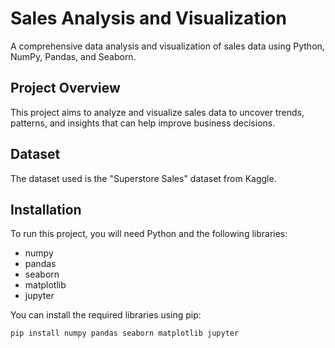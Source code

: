 # Sales Analysis and Visualization

A comprehensive data analysis and visualization of sales data using Python, NumPy, Pandas, and Seaborn.

## Project Overview

This project aims to analyze and visualize sales data to uncover trends, patterns, and insights that can help improve business decisions.

## Dataset

The dataset used is the "Superstore Sales" dataset from Kaggle.

## Installation

To run this project, you will need Python and the following libraries:
- numpy
- pandas
- seaborn
- matplotlib
- jupyter

You can install the required libraries using pip:
```bash
pip install numpy pandas seaborn matplotlib jupyter
